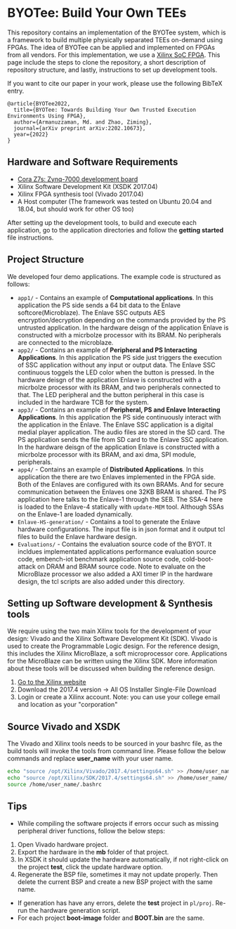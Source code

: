 # BYOTee: Build Your Own TEEs
This repository contains an implementation of the BYOTee system, which is a framework to build multiple physically separated TEEs on-demand using FPGAs. The idea of BYOTee can be applied and implemented on FPGAs from all vendors. For this implementation, we use a [Xilinx SoC FPGA](https://digilent.com/shop/cora-z7-zynq-7000-single-core-and-dual-core-options-for-arm-fpga-soc-development/). 
This page include the steps to clone the repository, a short description of repository structure, and lastly, instructions to set up development tools.

If you want to cite our paper in your work, please use the following BibTeX entry.

```
@article{BYOTee2022,
  title={BYOTee: Towards Building Your Own Trusted Execution Environments Using FPGA},
  author={Armanuzzaman, Md. and Zhao, Ziming},
  journal={arXiv preprint arXiv:2202.10673},
  year={2022}
}
```

## Hardware and Software Requirements

* [Cora Z7s: Zynq-7000 development board](https://digilent.com/shop/cora-z7-zynq-7000-single-core-and-dual-core-options-for-arm-fpga-soc-development/)
* Xilinx Software Development Kit (XSDK 2017.04)
* Xilinx FPGA synthesis tool (Vivado 2017.04)
* A Host computer (The framework was tested on Ubuntu 20.04 and 18.04, but should work for other OS too)


After setting up the development tools, to build and execute each application, go to the application directories and follow the **getting started** file instructions.

## Project Structure
We developed four demo applications. The example code is structured as follows:
* `app1/` - Contains an example of **Computational applications**. In this application the PS side sends a 64 bit data to the Enlave softcore(Microblaze). The Enlave SSC outputs AES encryption/decryption depending on the commands provided by the PS untrusted application.
In the hardware deisgn of the application Enlave is constructed with a micrbolze processor with its BRAM.
No peripherals are connected to the microblaze.
* `app2/` - Contains an example of **Peripheral and PS Interacting Applications**. In this application the PS side just triggers the execution of SSC application without any input or output data. The Enlave SSC continuous toggels the LED color when the button is pressed.
In the hardware deisgn of the application Enlave is constructed with a micrbolze processor with its BRAM, and two peripherals connected to that.
The LED peripheral and the button peripheral in this case is included in the hardware TCB for the system.
* `app3/` - Contains an example of **Peripheral, PS and Enlave Interacting Applications**. In this application the PS side continuously interact with the application in the Enlave. The Enlave SSC application is a digital medial player application.
The audio files are stored in the SD card. The PS application sends the file from SD card to the Enlave SSC application.
In the hardware deisgn of the application Enlave is constructed with a micrbolze processor with its BRAM, and axi dma, SPI module, peripherals.
* `app4/` - Contains an example of **Distributed Applications**. In this application the there are two Enlaves implemented in the FPGA side. Both of the Enlaves are configured with its own BRAMs. And for secure communication between the Enlaves one 32KB BRAM is shared.
The PS application here talks to the Enlave-1 through the SEB. The SSA-4 here is loaded to the Enlave-4 statically with `update-MEM` tool. Although SSAs on the Enlave-1 are loaded dynamically.
* `Enlave-HS-generation/` - Contains a tool to generate the Enlave hardware configurations. The input file is in json format and it output tcl files to build the Enlave hardware design.
* `Evaluations/` - Contains the evaluation source code of the BYOT. It incldues implementated applications performance evaluation source code, embench-iot benchmark application source code, cold-boot-attack on DRAM and BRAM source code. Note to evaluate on the MicroBlaze processor we also added a AXI timer IP in the hardware design, the tcl scripts are also added under this directory.

## Setting up Software development & Synthesis tools
We require using the two main Xilinx tools for the development of your
design: Vivado and the Xilinx Software Development Kit (SDK). Vivado is used to create the
Programmable Logic design. For the reference design, this includes the Xilinx MicroBlaze, a soft
microprocessor core. Applications for the MicroBlaze can be written using the Xilinx SDK. More
information about these tools will be discussed when building the reference design.

 1. [Go to the Xilinx website](https://www.xilinx.com/support/download/index.html/content/xilinx/en/downloadNav/vivado-design-tools/archive.html)
 2. Download the 2017.4 version -> All OS Installer Single-File Download
 3. Login or create a Xilinx account. Note: you can use your college email and location as your "corporation"

## Source Vivado and XSDK
The Vivado and Xilinx tools needs to be sourced in your bashrc file, as the build tools will invoke the tools from command line. Please follow the below commands and replace **user_name** with your user name.
```bash
echo "source /opt/Xilinx/Vivado/2017.4/settings64.sh" >> /home/user_name/.bashrc
echo "source /opt/Xilinx/SDK/2017.4/settings64.sh" >> /home/user_name/.bashrc
source /home/user_name/.bashrc
```
## Tips
* While compiling the software projects if errors occur such as missing peripheral driver functions, follow the below steps:
1. Open Vivado hardware project.
2. Export the hardware in the **mb** folder of that project.
3. In XSDK it should update the hardware automatically, if not right-click on the project **test**, click the update hardware option.
4. Regenerate the BSP file, sometimes it may not update properly. Then delete the current BSP and create a new BSP project with the same name.

* If  generation has have any errors, delete the **test** project in ``pl/proj``. Re-run the hardware generation script.
* For each project **boot-image** folder and **BOOT.bin** are the same.
